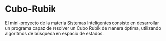 # Cubo-Rubik
El mini-proyecto de la materia Sistemas Inteligentes consiste en desarrollar un programa capaz de resolver un Cubo Rubik de manera óptima, utilizando algoritmos de búsqueda en espacio de estados.
